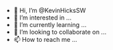 - 👋 Hi, I’m @KevinHicksSW
- 👀 I’m interested in ...
- 🌱 I’m currently learning ...
- 💞️ I’m looking to collaborate on ...
- 📫 How to reach me ...

<!---
KevinHicksSW/KevinHicksSW is a ✨ special ✨ repository because its `README.md` (this file) appears on your GitHub profile.
You can click the Preview link to take a look at your changes.
--->

